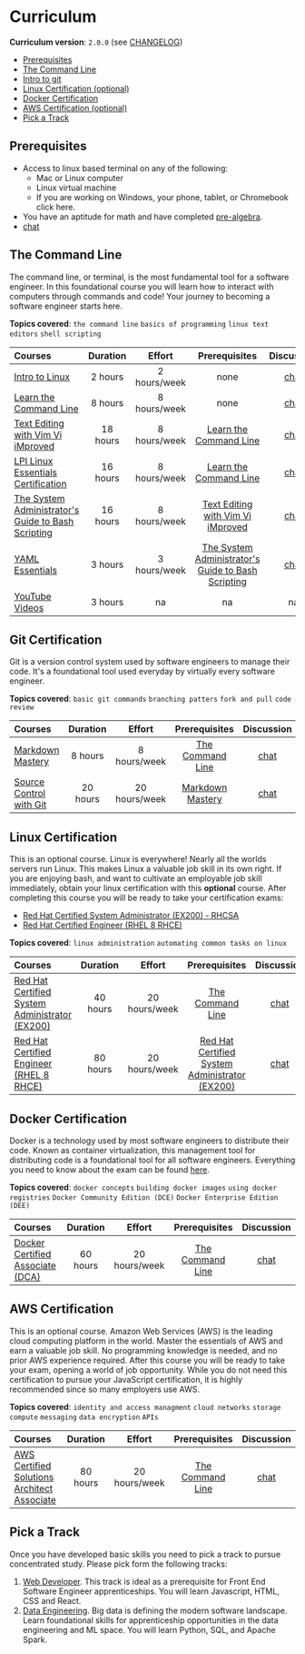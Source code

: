 # Curriculum

**Curriculum version**: `2.0.0` (see [CHANGELOG](../CHANGELOG.md))

- [Prerequisites](#prerequisites)
- [The Command Line](#the-command-line)
- [Intro to git](#git-certification)
- [Linux Certification (optional)](#linux-certification)
- [Docker Certification](#docker-certification)
- [AWS Certification (optional)](#aws-certification)
- [Pick a Track](#pick-a-track)

## Prerequisites
- Access to linux based terminal on any of the following:
  - Mac or Linux computer
  - Linux virtual machine
  - If you are working on Windows, your phone, tablet, or Chromebook click here.
- You have an aptitude for math and have completed [pre-algebra](https://www.khanacademy.org/math/pre-algebra#pre-algebra-subject-challenge).
- [chat](https://discord.com/channels/787748295346356245/787748295908655199)
## The Command Line
The command line, or terminal, is the most fundamental tool for a software engineer. In this foundational course
you will learn how to interact with computers through commands and code! Your journey to becoming a software engineer
starts here.

**Topics covered**:
`the command line`
`basics of programming`
`linux text editors`
`shell scripting`

Courses | Duration | Effort | Prerequisites | Discussion
:-- | :--: | :--: | :--: | :--:
[Intro to Linux](https://acloud.guru/overview/5771281c-ed59-463d-9e37-5f598a163913) | 2 hours | 2 hours/week | none | [chat](https://discord.com/channels/787748295346356245/787748295908655200)
[Learn the Command Line](https://www.codecademy.com/learn/learn-the-command-line) | 8 hours | 8 hours/week | none | [chat](https://discord.com/channels/787748295346356245/787748295908655200)
[Text Editing with Vim Vi iMproved](https://acloud.guru/overview/be02e4b7-edf6-49b8-970d-7b322bbd862b) | 18 hours | 8 hours/week | [Learn the Command Line](https://www.codecademy.com/learn/learn-the-command-line) | [chat](https://discord.com/channels/787748295346356245/787748295908655200)
[LPI Linux Essentials Certification](https://acloudguru.com/course/lpi-linux-essentials-certification) | 16 hours | 8 hours/week | [Learn the Command Line](https://www.codecademy.com/learn/learn-the-command-line) | [chat](https://discord.com/channels/787748295346356245/787748295908655200)
[The System Administrator's Guide to Bash Scripting](https://acloud.guru/overview/bccc6769-38e7-4a7f-8255-6914b7244caf) | 16 hours | 8 hours/week | [Text Editing with Vim Vi iMproved](https://acloud.guru/overview/be02e4b7-edf6-49b8-970d-7b322bbd862b) | [chat](https://discord.com/channels/787748295346356245/787748295908655200)
[YAML Essentials](https://acloud.guru/overview/90dd551f-91a6-4b91-a0a8-d4905521f641) | 3 hours | 3 hours/week | [The System Administrator's Guide to Bash Scripting](https://acloud.guru/overview/bccc6769-38e7-4a7f-8255-6914b7244caf) | [chat](https://discord.com/channels/787748295346356245/787748295908655200)
[YouTube Videos](https://www.youtube.com/playlist?list=PLvp1Riqm5kiO3ZTqqD6rwuwws6ulbiWoW) | 3 hours | na | na | na

## Git Certification
Git is a version control system used by software engineers to manage their code.
It's a foundational tool used everyday by virtually every software engineer.

**Topics covered**:
`basic git commands`
`branching patters`
`fork and pull`
`code review`

Courses | Duration | Effort | Prerequisites | Discussion
:-- | :--: | :--: | :--: | :--:
[Markdown Mastery](https://www.udemy.com/course/markdown/) | 8 hours | 8 hours/week | [The Command Line](#the-command-line) | [chat](https://discord.com/channels/787748295346356245/787750027916738610)
[Source Control with Git](https://acloud.guru/overview/104ff5d6-39c0-4116-b597-4d1bce0b8081) | 20 hours | 20 hours/week | [Markdown Mastery](https://www.udemy.com/course/markdown/) | [chat](https://discord.com/channels/787748295346356245/787750027916738610)

## Linux Certification
This is an optional course. Linux is everywhere! Nearly all the worlds servers run Linux. This makes Linux a valuable job skill in its own right. 
If you are enjoying bash, and want to cultivate an employable job skill immediately, obtain your linux certification with this **optional** course.
After completing this course you will be ready to take your certification exams:
- [Red Hat Certified System Administrator (EX200) - RHCSA](https://www.redhat.com/en/services/certification/rhcsa)
- [Red Hat Certified Engineer (RHEL 8 RHCE)](https://www.redhat.com/en/services/certification/rhce)

**Topics covered**:
`linux administration`
`automating common tasks on linux`

Courses | Duration | Effort | Prerequisites | Discussion
:-- | :--: | :--: | :--: | :--:
[Red Hat Certified System Administrator (EX200)](https://acloud.guru/overview/78f2cd85-fed7-4b70-aa02-63b9b3dc2e35) | 40 hours | 20 hours/week | [The Command Line](#the-command-line) | [chat](https://discord.com/channels/787748295346356245/787748295908655201)
[Red Hat Certified Engineer (RHEL 8 RHCE)](https://acloud.guru/overview/fb5a2fe0-a942-4868-94d7-3d0db6e9bf45) | 80 hours | 20 hours/week | [Red Hat Certified System Administrator (EX200)](https://acloud.guru/overview/78f2cd85-fed7-4b70-aa02-63b9b3dc2e35) | [chat](https://discord.com/channels/787748295346356245/787748295908655201)

## Docker Certification
Docker is a technology used by most software engineers to distribute their code. 
Known as container virtualization, this management tool for distributing code
is a foundational tool for all software engineers. Everything you need to know about
the exam can be found [here](https://medium.com/bb-tutorials-and-thoughts/all-you-need-to-know-about-docker-certified-associate-dca-exam-21dd2ccadbc0).

**Topics covered**:
`docker concepts`
`building docker images`
`using docker registries`
`Docker Community Edition (DCE)`
`Docker Enterprise Edition (DEE)`

Courses | Duration | Effort | Prerequisites | Discussion
:-- | :--: | :--: | :--: | :--:
[Docker Certified Associate (DCA)](https://acloud.guru/overview/6b00566d-6246-4ebe-8257-f98f989321cf) | 60 hours | 20 hours/week | [The Command Line](#the-command-line) | [chat](https://discord.com/channels/787748295346356245/787750314711318537)

## AWS Certification
This is an optional course. Amazon Web Services (AWS) is the leading cloud computing platform in the world.
Master the essentials of AWS and earn a valuable job skill. 
No programming knowledge is needed, and no prior AWS experience required.
After this course you will be ready to take your exam, opening a world of job opportunity.
While you do not need this certification to pursue your JavaScript certification, it is highly
recommended since so many employers use AWS.

**Topics covered**:
`identity and access managment`
`cloud networks`
`storage`
`compute`
`messaging`
`data encryption`
`APIs`

Courses | Duration | Effort | Prerequisites | Discussion
:-- | :--: | :--: | :--: | :--:
[AWS Certified Solutions Architect Associate](https://acloud.guru/overview/aws-certified-solutions-architect-associate) | 80 hours | 20 hours/week | [The Command Line](#the-command-line) | [chat](https://discord.com/channels/787748295346356245/787750442343989299)

## Pick a Track

Once you have developed basic skills you need to pick a track to pursue concentrated study.
Please pick form the following tracks:

1. [Web Developer](./web-developer.md). This track is ideal as a prerequisite for Front End Software Engineer apprenticeships. You will learn Javascript, HTML, CSS and React.
1. [Data Engineering](./data_engineering.md). Big data is defining the modern software landscape. Learn foundational skills for apprenticeship opportunities in the data engineering and ML space. You will learn Python, SQL, and Apache Spark.

